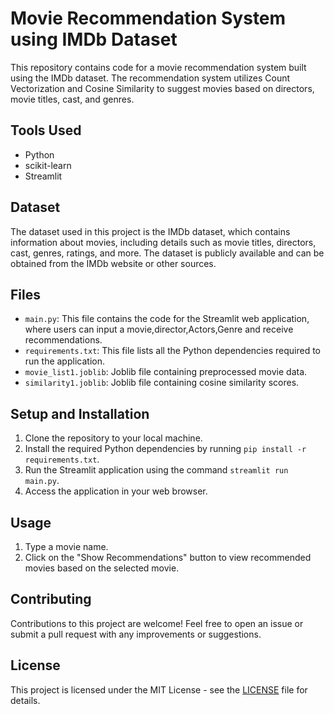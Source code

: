 # Movie Recommendation System using IMDb Dataset

This repository contains code for a movie recommendation system built using the IMDb dataset. The recommendation system utilizes Count Vectorization and Cosine Similarity to suggest movies based on directors, movie titles, cast, and genres.

## Tools Used
- Python
- scikit-learn
- Streamlit

## Dataset
The dataset used in this project is the IMDb dataset, which contains information about movies, including details such as movie titles, directors, cast, genres, ratings, and more. The dataset is publicly available and can be obtained from the IMDb website or other sources.

## Files
- `main.py`: This file contains the code for the Streamlit web application, where users can input a movie,director,Actors,Genre and receive recommendations.
- `requirements.txt`: This file lists all the Python dependencies required to run the application.
- `movie_list1.joblib`: Joblib file containing preprocessed movie data.
- `similarity1.joblib`: Joblib file containing cosine similarity scores.

## Setup and Installation
1. Clone the repository to your local machine. 
2. Install the required Python dependencies by running `pip install -r requirements.txt`.
3. Run the Streamlit application using the command `streamlit run main.py`.
4. Access the application in your web browser.

## Usage
1. Type a movie name.
2. Click on the "Show Recommendations" button to view recommended movies based on the selected movie.

## Contributing
Contributions to this project are welcome! Feel free to open an issue or submit a pull request with any improvements or suggestions.

## License
This project is licensed under the MIT License - see the [LICENSE](LICENSE) file for details.
